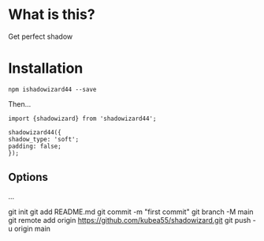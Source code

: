# What is this?

Get perfect shadow

# Installation

`npm ishadowizard44 --save`

Then...

```
import {shadowizard} from 'shadowizard44';

shadowizard44({
shadow_type: 'soft';
padding: false;
});
```

## Options

...

git init
git add README.md
git commit -m "first commit"
git branch -M main
git remote add origin https://github.com/kubea55/shadowizard.git
git push -u origin main